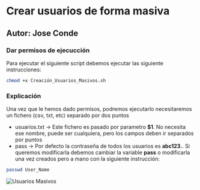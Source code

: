 # Crear usuarios de forma masiva
## Autor: Jose Conde 

### Dar permisos de ejecucción
Para ejecutar el siguiente script debemos ejecutar las siguiente instrucciones: 
```bash
chmod +x Creación_Usuarios_Masivos.sh
```
### Explicación 
Una vez que le hemos dado permisos, podremos ejecutarlo necesitaremos un fichero (csv, txt, etc) separado por dos puntos
- usuarios.txt -> Este fichero es pasado por parametro **$1**. No necesita ese nombre, puede ser cualquiera, pero los campos deben ir separados por puntos
- pass -> Por defecto la contraseña de todos los usuarios es **abc123.**. Si queremos modificarla debemos cambiar la variable **pass** o modificarla una vez creados pero a mano con la siguiente instrucción:
```bash
passwd User_Name
``` 

![Usuarios Masivos](https://github.com/conde26/Bash-Scripts/blob/main/Gesti%C3%B3n%20Usuarios/Usuarios%20Masivos/explic.PNG)
